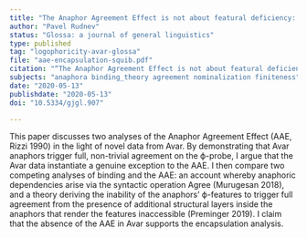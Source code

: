 ```yaml
---
title: "The Anaphor Agreement Effect is not about featural deficiency: Evidence from Avar"
author: "Pavel Rudnev"
status: "Glossa: a journal of general linguistics"
type: published
tag: "logophoricity-avar-glossa"
file: "aae-encapsulation-squib.pdf"
citation: "“The Anaphor Agreement Effect is not about featural deficiency: Evidence from Avar.” <em>Glossa: a journal of general linguistics</em> 5(1): 1–19."
subjects: "anaphora binding_theory agreement nominalization finiteness"
date: "2020-05-13"
publishdate: "2020-05-13"
doi: "10.5334/gjgl.907"

---
```


This paper discusses two analyses of the Anaphor Agreement Effect (AAE, Rizzi 1990) in the light of novel data from Avar. By demonstrating that Avar anaphors trigger full, non-trivial agreement on the ϕ-probe, I argue that the Avar data instantiate a genuine exception to the AAE. I then compare two competing analyses of binding and the AAE: an account whereby anaphoric dependencies arise via the syntactic operation Agree (Murugesan 2018), and a theory deriving the inability of the anaphors’ ϕ-features to trigger full agreement from the presence of additional structural layers inside the anaphors that render the features inaccessible (Preminger 2019). I claim that the absence of the AAE in Avar supports the encapsulation analysis.
